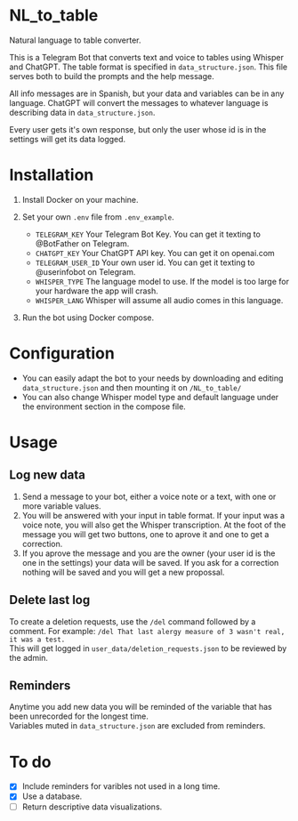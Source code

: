 # NL_to_table
Natural language to table converter.

This is a Telegram Bot that converts text and voice to tables using Whisper and ChatGPT. The table format is specified in `data_structure.json`. This file serves both to build the prompts and the help message.

All info messages are in Spanish, but your data and variables can be in any language. ChatGPT will convert the messages to whatever language is describing data in `data_structure.json`.

Every user gets it's own response, but only the user whose id is in the settings will get its data logged.

# Installation
1. Install Docker on your machine.
2. Set your own `.env` file from `.env_example`.
      - `TELEGRAM_KEY` Your Telegram Bot Key. You can get it texting to @BotFather on Telegram.
      - `CHATGPT_KEY` Your ChatGPT API key. You can get it on openai.com
      - `TELEGRAM_USER_ID` Your own user id. You can get it texting to @userinfobot on Telegram.
      - `WHISPER_TYPE` The language model to use. If the model is too large for your hardware the app will crash.
      - `WHISPER_LANG` Whisper will assume all audio comes in this language. 

3. Run the bot using Docker compose.

# Configuration
- You can easily adapt the bot to your needs by downloading and editing `data_structure.json` and then mounting it on `/NL_to_table/`  
- You can also change Whisper model type and default language under the environment section in the compose file.

# Usage
## Log new data
1. Send a message to your bot, either a voice note or a text, with one or more variable values.
2. You will be answered with your input in table format. If your input was a voice note, you will also get the Whisper transcription. At the foot of the message you will get two buttons, one to aprove it and one to get a correction.
3. If you aprove the message and you are the owner (your user id is the one in the settings) your data will be saved. If you ask for a correction nothing will be saved and you will get a new propossal.

## Delete last log
To create a deletion requests, use the `/del` command followed by a comment. For example: `/del That last alergy measure of 3 wasn't real, it was a test.`  
This will get logged in `user_data/deletion_requests.json` to be reviewed by the admin.  

## Reminders
Anytime you add new data you will be reminded of the variable that has been unrecorded for the longest time.  
Variables muted in `data_structure.json` are excluded from reminders.

# To do
- [X] Include reminders for varibles not used in a long time.
- [X] Use a database.
- [ ] Return descriptive data visualizations.
